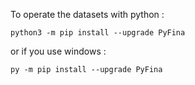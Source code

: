 To operate the datasets with python :

```
python3 -m pip install --upgrade PyFina
```

or if you use windows :
```
py -m pip install --upgrade PyFina
```
